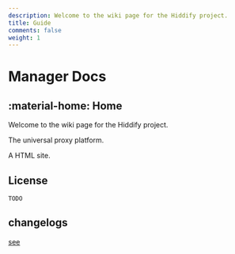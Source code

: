 ```yaml
---
description: Welcome to the wiki page for the Hiddify project.
title: Guide
comments: false
weight: 1
---
```

# Manager Docs
## :material-home: Home

Welcome to the wiki page for the Hiddify project.

The universal proxy platform.

A HTML site.
## License

```
TODO
```

## changelogs

[see](changelog.md)